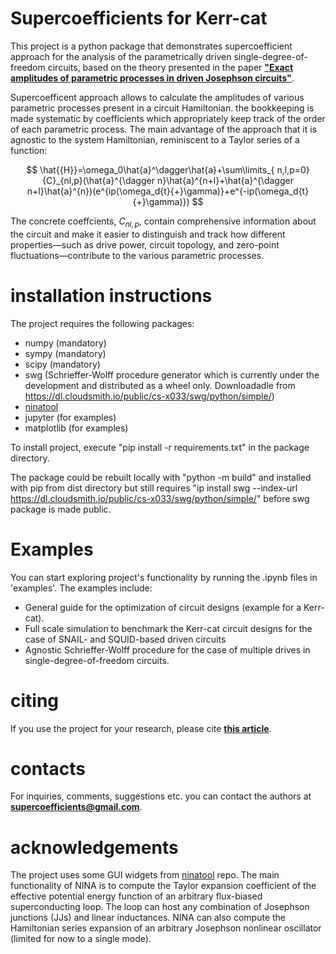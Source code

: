 # Supercoefficients for Kerr-cat

This project is a python package that demonstrates supercoefficient approach for the analysis of the 
parametrically driven single-degree-of-freedom circuits, based on the theory presented 
in the paper [**"Exact amplitudes of parametric processes in driven Josephson circuits"**](https://arxiv.org/abs/2501.07784).

Supercoefficent approach allows to calculate the amplitudes of various parametric processes present
in a circuit Hamiltonian. the bookkeeping is made systematic by coefficients which appropriately
keep track of the order of each parametric process. The main advantage of the approach that it is
agnostic to the system Hamiltonian, reminiscent to a Taylor series of a function:

$$
\hat{{H}}=\omega_0\hat{a}^\dagger\hat{a}+\sum\limits_{ n,l,p=0}{C}_{nl,p}(\hat{a}^{\dagger n}\hat{a}^{n+l}+\hat{a}^{\dagger n+l}\hat{a}^{n})(e^{ip(\omega_d{t}{+}\gamma)}+e^{-ip(\omega_d{t}{+}\gamma)})
$$

The concrete coeffcients, $C_{nl,p}$, contain comprehensive information about the circuit and make it easier to distinguish 
and track how different properties—such as drive power, circuit topology, and zero-point fluctuations—contribute 
to the various parametric processes.



# installation instructions

The project requires the following packages:

- numpy (mandatory)
- sympy (mandatory)
- scipy (mandatory)
- swg (Schrieffer-Wolff procedure generator which is currently under the development and distributed as a wheel only. Downloadadle from https://dl.cloudsmith.io/public/cs-x033/swg/python/simple/)
- [ninatool](https://github.com/sandromiano/ninatool)
- jupyter (for examples)
- matplotlib (for examples)


To install project, execute "pip install -r requirements.txt" in the package directory.

The package could be rebuilt locally with "python -m build" and installed with pip from dist directory 
but still requires "ip install swg --index-url https://dl.cloudsmith.io/public/cs-x033/swg/python/simple/" before swg package is made public.

# Examples

You can start exploring project's functionality by running the .ipynb files in 'examples'. The examples include:

- General guide for the optimization of circuit designs (example for a Kerr-cat).
- Full scale simulation to benchmark the Kerr-cat circuit designs for the case of SNAIL- and SQUID-based driven circuits
- Agnostic Schrieffer-Wolff procedure for the case of multiple drives in single-degree-of-freedom circuits.

# citing 

If you use the project for your research, please cite [**this article**](https://arxiv.org/abs/2501.07784).

# contacts

For inquiries, comments, suggestions etc. you can contact the authors at **supercoefficients@gmail.com**.

# acknowledgements

The project uses some GUI widgets from [ninatool](https://github.com/sandromiano/ninatool) repo. The main functionality of NINA is 
to compute the Taylor expansion coefficient of the effective potential energy function of an arbitrary flux-biased 
superconducting loop. The loop can host any combination of Josephson junctions (JJs) and linear inductances. NINA can also
 compute the Hamiltonian series expansion of an arbitrary Josephson nonlinear oscillator (limited for now to a single mode).

